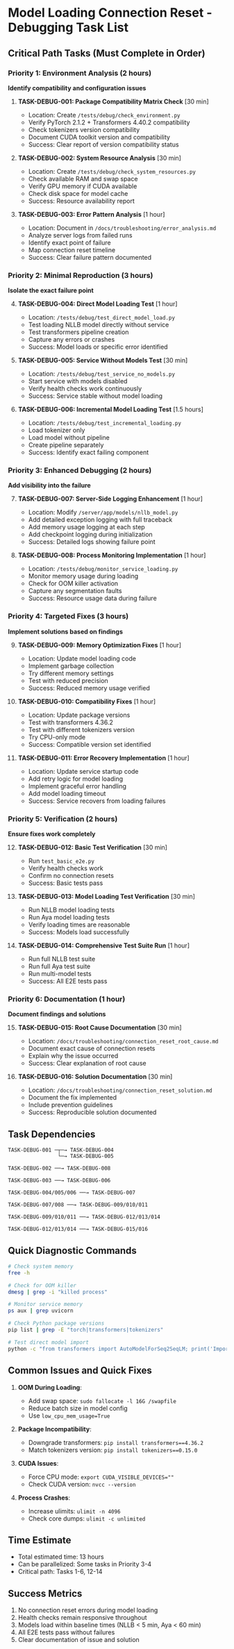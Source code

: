 # Model Loading Connection Reset - Debugging Task List

## Critical Path Tasks (Must Complete in Order)

### Priority 1: Environment Analysis (2 hours)
**Identify compatibility and configuration issues**

1. **TASK-DEBUG-001: Package Compatibility Matrix Check** [30 min]
   - Location: Create `/tests/debug/check_environment.py`
   - Verify PyTorch 2.1.2 + Transformers 4.40.2 compatibility
   - Check tokenizers version compatibility
   - Document CUDA toolkit version and compatibility
   - Success: Clear report of version compatibility status

2. **TASK-DEBUG-002: System Resource Analysis** [30 min]
   - Location: Create `/tests/debug/check_system_resources.py`
   - Check available RAM and swap space
   - Verify GPU memory if CUDA available
   - Check disk space for model cache
   - Success: Resource availability report

3. **TASK-DEBUG-003: Error Pattern Analysis** [1 hour]
   - Location: Document in `/docs/troubleshooting/error_analysis.md`
   - Analyze server logs from failed runs
   - Identify exact point of failure
   - Map connection reset timeline
   - Success: Clear failure pattern documented

### Priority 2: Minimal Reproduction (3 hours)
**Isolate the exact failure point**

4. **TASK-DEBUG-004: Direct Model Loading Test** [1 hour]
   - Location: `/tests/debug/test_direct_model_load.py`
   - Test loading NLLB model directly without service
   - Test transformers pipeline creation
   - Capture any errors or crashes
   - Success: Model loads or specific error identified

5. **TASK-DEBUG-005: Service Without Models Test** [30 min]
   - Location: `/tests/debug/test_service_no_models.py`
   - Start service with models disabled
   - Verify health checks work continuously
   - Success: Service stable without model loading

6. **TASK-DEBUG-006: Incremental Model Loading Test** [1.5 hours]
   - Location: `/tests/debug/test_incremental_loading.py`
   - Load tokenizer only
   - Load model without pipeline
   - Create pipeline separately
   - Success: Identify exact failing component

### Priority 3: Enhanced Debugging (2 hours)
**Add visibility into the failure**

7. **TASK-DEBUG-007: Server-Side Logging Enhancement** [1 hour]
   - Location: Modify `/server/app/models/nllb_model.py`
   - Add detailed exception logging with full traceback
   - Add memory usage logging at each step
   - Add checkpoint logging during initialization
   - Success: Detailed logs showing failure point

8. **TASK-DEBUG-008: Process Monitoring Implementation** [1 hour]
   - Location: `/tests/debug/monitor_service_loading.py`
   - Monitor memory usage during loading
   - Check for OOM killer activation
   - Capture any segmentation faults
   - Success: Resource usage data during failure

### Priority 4: Targeted Fixes (3 hours)
**Implement solutions based on findings**

9. **TASK-DEBUG-009: Memory Optimization Fixes** [1 hour]
   - Location: Update model loading code
   - Implement garbage collection
   - Try different memory settings
   - Test with reduced precision
   - Success: Reduced memory usage verified

10. **TASK-DEBUG-010: Compatibility Fixes** [1 hour]
    - Location: Update package versions
    - Test with transformers 4.36.2
    - Test with different tokenizers version
    - Try CPU-only mode
    - Success: Compatible version set identified

11. **TASK-DEBUG-011: Error Recovery Implementation** [1 hour]
    - Location: Update service startup code
    - Add retry logic for model loading
    - Implement graceful error handling
    - Add model loading timeout
    - Success: Service recovers from loading failures

### Priority 5: Verification (2 hours)
**Ensure fixes work completely**

12. **TASK-DEBUG-012: Basic Test Verification** [30 min]
    - Run `test_basic_e2e.py`
    - Verify health checks work
    - Confirm no connection resets
    - Success: Basic tests pass

13. **TASK-DEBUG-013: Model Loading Test Verification** [30 min]
    - Run NLLB model loading tests
    - Run Aya model loading tests
    - Verify loading times are reasonable
    - Success: Models load successfully

14. **TASK-DEBUG-014: Comprehensive Test Suite Run** [1 hour]
    - Run full NLLB test suite
    - Run full Aya test suite
    - Run multi-model tests
    - Success: All E2E tests pass

### Priority 6: Documentation (1 hour)
**Document findings and solutions**

15. **TASK-DEBUG-015: Root Cause Documentation** [30 min]
    - Location: `/docs/troubleshooting/connection_reset_root_cause.md`
    - Document exact cause of connection resets
    - Explain why the issue occurred
    - Success: Clear explanation of root cause

16. **TASK-DEBUG-016: Solution Documentation** [30 min]
    - Location: `/docs/troubleshooting/connection_reset_solution.md`
    - Document the fix implemented
    - Include prevention guidelines
    - Success: Reproducible solution documented

## Task Dependencies

```
TASK-DEBUG-001 ─┬─→ TASK-DEBUG-004
                └─→ TASK-DEBUG-005

TASK-DEBUG-002 ──→ TASK-DEBUG-008

TASK-DEBUG-003 ──→ TASK-DEBUG-006

TASK-DEBUG-004/005/006 ──→ TASK-DEBUG-007

TASK-DEBUG-007/008 ──→ TASK-DEBUG-009/010/011

TASK-DEBUG-009/010/011 ──→ TASK-DEBUG-012/013/014

TASK-DEBUG-012/013/014 ──→ TASK-DEBUG-015/016
```

## Quick Diagnostic Commands

```bash
# Check system memory
free -h

# Check for OOM killer
dmesg | grep -i "killed process"

# Monitor service memory
ps aux | grep uvicorn

# Check Python package versions
pip list | grep -E "torch|transformers|tokenizers"

# Test direct model import
python -c "from transformers import AutoModelForSeq2SeqLM; print('Import successful')"
```

## Common Issues and Quick Fixes

1. **OOM During Loading**:
   - Add swap space: `sudo fallocate -l 16G /swapfile`
   - Reduce batch size in model config
   - Use `low_cpu_mem_usage=True`

2. **Package Incompatibility**:
   - Downgrade transformers: `pip install transformers==4.36.2`
   - Match tokenizers version: `pip install tokenizers==0.15.0`

3. **CUDA Issues**:
   - Force CPU mode: `export CUDA_VISIBLE_DEVICES=""`
   - Check CUDA version: `nvcc --version`

4. **Process Crashes**:
   - Increase ulimits: `ulimit -n 4096`
   - Check core dumps: `ulimit -c unlimited`

## Time Estimate

- Total estimated time: 13 hours
- Can be parallelized: Some tasks in Priority 3-4
- Critical path: Tasks 1-6, 12-14

## Success Metrics

1. No connection reset errors during model loading
2. Health checks remain responsive throughout
3. Models load within baseline times (NLLB < 5 min, Aya < 60 min)
4. All E2E tests pass without failures
5. Clear documentation of issue and solution